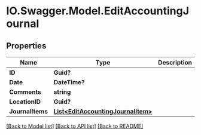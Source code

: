 # IO.Swagger.Model.EditAccountingJournal
## Properties

Name | Type | Description | Notes
------------ | ------------- | ------------- | -------------
**ID** | **Guid?** |  | 
**Date** | **DateTime?** |  | 
**Comments** | **string** |  | [optional] 
**LocationID** | **Guid?** |  | [optional] 
**JournalItems** | [**List&lt;EditAccountingJournalItem&gt;**](EditAccountingJournalItem.md) |  | [optional] 

[[Back to Model list]](../README.md#documentation-for-models) [[Back to API list]](../README.md#documentation-for-api-endpoints) [[Back to README]](../README.md)

